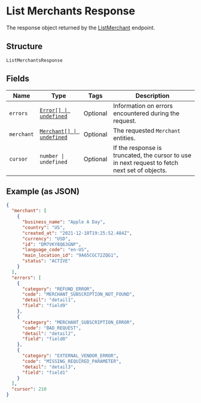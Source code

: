 
# List Merchants Response

The response object returned by the [ListMerchant](../../doc/api/merchants.md#list-merchants) endpoint.

## Structure

`ListMerchantsResponse`

## Fields

| Name | Type | Tags | Description |
|  --- | --- | --- | --- |
| `errors` | [`Error[] \| undefined`](../../doc/models/error.md) | Optional | Information on errors encountered during the request. |
| `merchant` | [`Merchant[] \| undefined`](../../doc/models/merchant.md) | Optional | The requested `Merchant` entities. |
| `cursor` | `number \| undefined` | Optional | If the  response is truncated, the cursor to use in next  request to fetch next set of objects. |

## Example (as JSON)

```json
{
  "merchant": [
    {
      "business_name": "Apple A Day",
      "country": "US",
      "created_at": "2021-12-10T19:25:52.484Z",
      "currency": "USD",
      "id": "DM7VKY8Q63GNP",
      "language_code": "en-US",
      "main_location_id": "9A65CGC72ZQG1",
      "status": "ACTIVE"
    }
  ],
  "errors": [
    {
      "category": "REFUND_ERROR",
      "code": "MERCHANT_SUBSCRIPTION_NOT_FOUND",
      "detail": "detail1",
      "field": "field9"
    },
    {
      "category": "MERCHANT_SUBSCRIPTION_ERROR",
      "code": "BAD_REQUEST",
      "detail": "detail2",
      "field": "field0"
    },
    {
      "category": "EXTERNAL_VENDOR_ERROR",
      "code": "MISSING_REQUIRED_PARAMETER",
      "detail": "detail3",
      "field": "field1"
    }
  ],
  "cursor": 210
}
```

